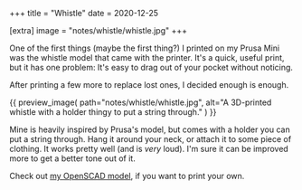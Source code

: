 +++
title = "Whistle"
date = 2020-12-25

[extra]
image = "notes/whistle/whistle.jpg"
+++

One of the first things (maybe the first thing?) I printed on my Prusa Mini was the whistle model that came with the printer. It's a quick, useful print, but it has one problem: It's easy to drag out of your pocket without noticing.

After printing a few more to replace lost ones, I decided enough is enough.

{{
    preview_image(
        path="notes/whistle/whistle.jpg",
        alt="A 3D-printed whistle with a holder thingy to put a string through."
    )
}}

Mine is heavily inspired by Prusa's model, but comes with a holder you can put a string through. Hang it around your neck, or attach it to some piece of clothing. It works pretty well (and is _very_ loud). I'm sure it can be improved more to get a better tone out of it.

Check out [my OpenSCAD model](whistle.zip), if you want to print your own.
